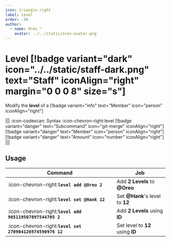 ```yaml
---
icon: triangle-right
label: Level
order: -30
author:
  - name: Oreo ™
    avatar: ../../static/oreo-avatar.png
---
```


# Level [!badge variant="dark" icon="../../static/staff-dark.png" text="Staff" iconAlign="right" margin="0 0 0 8" size="s"]

Modify the **level** of a [!badge variant="info" text="Member" icon="person" iconAlign="right"]

||| :icon-codescan: Syntax
:icon-chevron-right:level [!badge variant="danger" text="Subcommand" icon="git-merge" iconAlign="right"] [!badge variant="danger" text="Member" icon="person" iconAlign="right"] [!badge variant="danger" text="Amount" icon="number" iconAlign="right"]  
|||

## Usage

| Command                                                   | Job                              |
| --------------------------------------------------------- | -------------------------------- |
| :icon-chevron-right:**`level add @Oreo 2 `**              | Add **2 Levels** to **@Oreo**    |
| :icon-chevron-right:**`level set @Hank 12`**              | Set **@Hank**'s level to **12**  |
| :icon-chevron-right:**`level add 905119507897544705 2 `** | Add **2 Levels** using **ID**    |
| :icon-chevron-right:**`level set 270904126974590976 12`** | Set level to **12** using **ID** |
